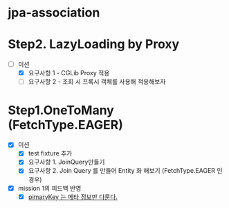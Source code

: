 # jpa-association

# Step2. LazyLoading by Proxy
- [ ] 미션
  - [x] 요구사항 1 - CGLib Proxy 적용
  - [ ] 요구사항 2 - 조회 시 프록시 객체를 사용해 적용해보자
# Step1.OneToMany (FetchType.EAGER)
- [x] 미션 
  - [x] test fixture 추가
  - [x] 요구사항 1. JoinQuery만들기
  - [x] 요구사항 2. Join Query 를 만들어 Entity 화 해보기 (FetchType.EAGER 인 경우)
- [x] mission 1의 피드백 반영  
  - [x] [pimaryKey 는 메타 정보만 다룬다.](https://github.com/next-step/jpa-entity-manager/pull/179/files#r1528470820) 

